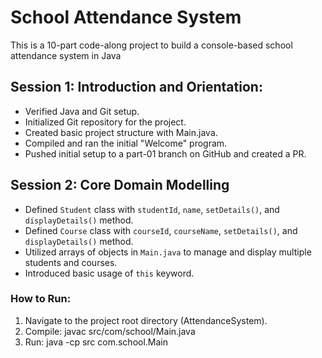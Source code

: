 # School Attendance System
This is a 10-part code-along project to build a console-based school attendance system in Java

## Session 1: Introduction and Orientation:
- Verified Java and Git setup.
- Initialized Git repository for the project.
- Created basic project structure with Main.java.
- Compiled and ran the initial "Welcome" program.
- Pushed initial setup to a part-01 branch on GitHub and created a PR.

## Session 2: Core Domain Modelling
- Defined `Student` class with `studentId`, `name`, `setDetails()`, and `displayDetails()` method.
- Defined `Course` class with `courseId`, `courseName`, `setDetails()`, and `displayDetails()` method.
- Utilized arrays of objects in `Main.java` to manage and display multiple students and courses.
- Introduced basic usage of `this` keyword.

### How to Run:
1. Navigate to the project root directory (AttendanceSystem).
2. Compile: javac src/com/school/Main.java
3. Run: java -cp src com.school.Main

